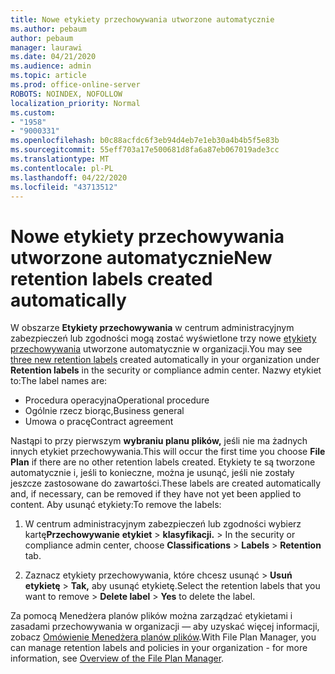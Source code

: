 ```yaml
---
title: Nowe etykiety przechowywania utworzone automatycznie
ms.author: pebaum
author: pebaum
manager: laurawi
ms.date: 04/21/2020
ms.audience: admin
ms.topic: article
ms.prod: office-online-server
ROBOTS: NOINDEX, NOFOLLOW
localization_priority: Normal
ms.custom:
- "1958"
- "9000331"
ms.openlocfilehash: b0c88acfdc6f3eb94d4eb7e1eb30a4b4b5f5e83b
ms.sourcegitcommit: 55eff703a17e500681d8fa6a87eb067019ade3cc
ms.translationtype: MT
ms.contentlocale: pl-PL
ms.lasthandoff: 04/22/2020
ms.locfileid: "43713512"
---
```

# <a name="new-retention-labels-created-automatically"></a><span data-ttu-id="e4db8-102">Nowe etykiety przechowywania utworzone automatycznie</span><span class="sxs-lookup"><span data-stu-id="e4db8-102">New retention labels created automatically</span></span>

<span data-ttu-id="e4db8-103">W obszarze **Etykiety przechowywania** w centrum administracyjnym zabezpieczeń lub zgodności mogą zostać wyświetlone trzy nowe [etykiety przechowywania](https://docs.microsoft.com/office365/securitycompliance/file-plan-manager#default-retention-labels-and-label-policy) utworzone automatycznie w organizacji.</span><span class="sxs-lookup"><span data-stu-id="e4db8-103">You may see [three new retention labels](https://docs.microsoft.com/office365/securitycompliance/file-plan-manager#default-retention-labels-and-label-policy) created automatically in your organization under **Retention labels** in the security or compliance admin center.</span></span> <span data-ttu-id="e4db8-104">Nazwy etykiet to:</span><span class="sxs-lookup"><span data-stu-id="e4db8-104">The label names are:</span></span>

- <span data-ttu-id="e4db8-105">Procedura operacyjna</span><span class="sxs-lookup"><span data-stu-id="e4db8-105">Operational procedure</span></span>
- <span data-ttu-id="e4db8-106">Ogólnie rzecz biorąc,</span><span class="sxs-lookup"><span data-stu-id="e4db8-106">Business general</span></span>
- <span data-ttu-id="e4db8-107">Umowa o pracę</span><span class="sxs-lookup"><span data-stu-id="e4db8-107">Contract agreement</span></span>

<span data-ttu-id="e4db8-108">Nastąpi to przy pierwszym **wybraniu planu plików,** jeśli nie ma żadnych innych etykiet przechowywania.</span><span class="sxs-lookup"><span data-stu-id="e4db8-108">This will occur the first time you choose **File Plan** if there are no other retention labels created.</span></span> <span data-ttu-id="e4db8-109">Etykiety te są tworzone automatycznie i, jeśli to konieczne, można je usunąć, jeśli nie zostały jeszcze zastosowane do zawartości.</span><span class="sxs-lookup"><span data-stu-id="e4db8-109">These labels are created automatically and, if necessary, can be removed if they have not yet been applied to content.</span></span> <span data-ttu-id="e4db8-110">Aby usunąć etykiety:</span><span class="sxs-lookup"><span data-stu-id="e4db8-110">To remove the labels:</span></span>

1. <span data-ttu-id="e4db8-111">W centrum administracyjnym zabezpieczeń lub zgodności wybierz kartę**Przechowywanie** **etykiet** >  **klasyfikacji.** > </span><span class="sxs-lookup"><span data-stu-id="e4db8-111">In the security or compliance admin center, choose **Classifications** > **Labels** > **Retention** tab.</span></span>

1. <span data-ttu-id="e4db8-112">Zaznacz etykiety przechowywania, które chcesz usunąć > **Usuń etykietę** > **Tak,** aby usunąć etykietę.</span><span class="sxs-lookup"><span data-stu-id="e4db8-112">Select the retention labels that you want to remove > **Delete label** > **Yes** to delete the label.</span></span>

<span data-ttu-id="e4db8-113">Za pomocą Menedżera planów plików można zarządzać etykietami i zasadami przechowywania w organizacji — aby uzyskać więcej informacji, zobacz [Omówienie Menedżera planów plików](https://docs.microsoft.com/office365/securitycompliance/file-plan-manager).</span><span class="sxs-lookup"><span data-stu-id="e4db8-113">With File Plan Manager, you can manage retention labels and policies in your organization - for more information, see [Overview of the File Plan Manager](https://docs.microsoft.com/office365/securitycompliance/file-plan-manager).</span></span>